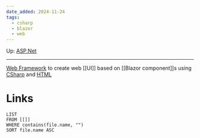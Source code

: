```yaml
---
date_added: 2024-11-24
tags:
  - csharp
  - blazor
  - web
---
```

Up: [ASP.Net](ASP.Net.md)
___
 [Web Framework](Web%20Framework.md) to create web [[UI]] based on [[Blazor component]]s using [CSharp](CSharp.md) and [HTML](HTML.md) 
# Links
```dataview
LIST
FROM [[]]
WHERE contains(file.name, "")
SORT file.name ASC
```
